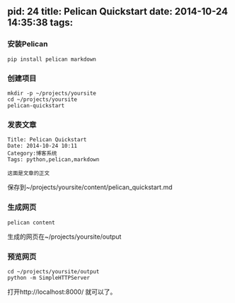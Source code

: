 pid: 24
title: Pelican Quickstart
date: 2014-10-24 14:35:38
tags:
---
### 安装Pelican
```
pip install pelican markdown
```
### 创建项目
```
mkdir -p ~/projects/yoursite
cd ~/projects/yoursite
pelican-quickstart
```
### 发表文章
```
Title: Pelican Quickstart
Date: 2014-10-24 10:11
Category:博客系统
Tags: python,pelican,markdown

这面是文章的正文
```
保存到~/projects/yoursite/content/pelican_quickstart.md
### 生成网页
```
pelican content
```
生成的网页在~/projects/yoursite/output
### 预览网页
```
cd ~/projects/yoursite/output
python -m SimpleHTTPServer
```
打开http://localhost:8000/ 就可以了。